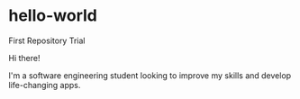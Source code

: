 # hello-world
First Repository Trial


Hi there! 

I'm a software engineering student looking to improve my skills and develop life-changing apps.
